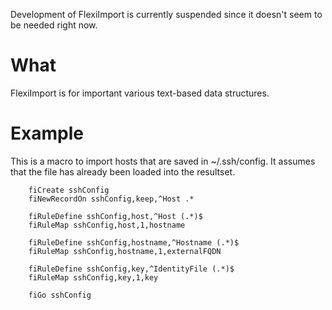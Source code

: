 Development of FlexiImport is currently suspended since it doesn't seem to be needed right now.

# What

FlexiImport is for important various text-based data structures.

# Example

This is a macro to import hosts that are saved in ~/.ssh/config. It assumes that the file has already been loaded into the resultset.

    	fiCreate sshConfig
    	fiNewRecordOn sshConfig,keep,^Host .*
    	
    	fiRuleDefine sshConfig,host,^Host (.*)$
    	fiRuleMap sshConfig,host,1,hostname
    	
    	fiRuleDefine sshConfig,hostname,^Hostname (.*)$
    	fiRuleMap sshConfig,hostname,1,externalFQDN
    	
    	fiRuleDefine sshConfig,key,^IdentityFile (.*)$
    	fiRuleMap sshConfig,key,1,key
    	
    	fiGo sshConfig
